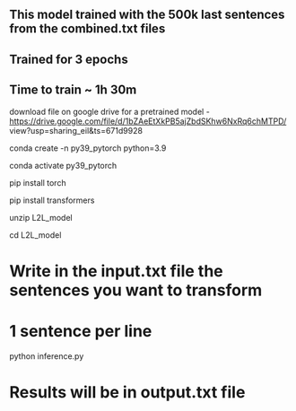 
## This model trained with the 500k last sentences from the combined.txt files
## Trained for 3 epochs
## Time to train ~ 1h 30m

download file on google drive for a pretrained model - https://drive.google.com/file/d/1bZAeEtXkPB5ajZbdSKhw6NxRq6chMTPD/ view?usp=sharing_eil&ts=671d9928

conda create -n py39_pytorch python=3.9

conda activate py39_pytorch

pip install torch

pip install transformers

unzip L2L_model

cd L2L_model

# Write in the input.txt file the sentences you want to transform
# 1 sentence per line

python inference.py

# Results will be in output.txt file
